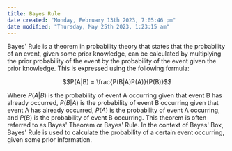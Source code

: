 ```yaml
---
title: Bayes Rule
date created: "Monday, February 13th 2023, 7:05:46 pm"
date modified: "Thursday, May 25th 2023, 1:23:15 am"
---
```


Bayes' Rule is a theorem in probability theory that states that the probability of an event, given some prior knowledge, can be calculated by multiplying the prior probability of the event by the probability of the event given the prior knowledge. This is expressed using the following formula:

$$P(A|B) = \frac{P(B|A)P(A)}{P(B)}$$

Where $P(A|B)$ is the probability of event A occurring given that event B has already occurred, $P(B|A)$ is the probability of event B occurring given that event A has already occurred, $P(A)$ is the probability of event A occurring, and $P(B)$ is the probability of event B occurring. This theorem is often referred to as Bayes' Theorem or Bayes' Rule. In the context of Bayes' Box, Bayes' Rule is used to calculate the probability of a certain event occurring, given some prior information.
